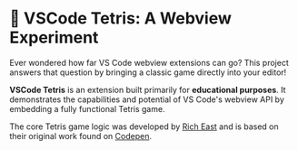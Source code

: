 # 🧩 VSCode Tetris: A Webview Experiment

Ever wondered how far VS Code webview extensions can go? This project answers that question by bringing a classic game directly into your editor!

**VSCode Tetris** is an extension built primarily for **educational purposes**. It demonstrates the capabilities and potential of VS Code's webview API by embedding a fully functional Tetris game.

The core Tetris game logic was developed by [Rich East](https://codepen.io/REast) and is based on their original work found on [Codepen](https://codepen.io/REast/pen/bGMyqP).
